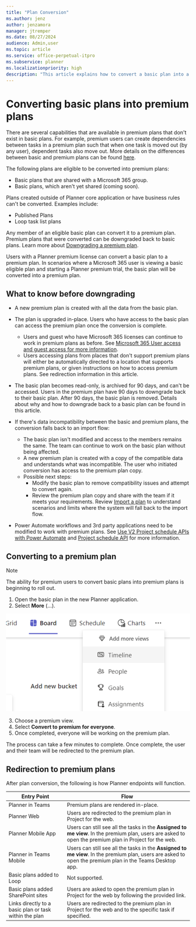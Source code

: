 ```yaml
---
title: "Plan Conversion"
ms.author: jenz
author: jenzamora
manager: jtremper
ms.date: 08/27/2024
audience: Admin,user
ms.topic: article
ms.service: office-perpetual-itpro
ms.subservice: planner
ms.localizationpriority: high
description: "This article explains how to convert a basic plan into a premium plan in Microsoft Planner."
---
```


# Converting basic plans into premium plans

There are several capabilities that are available in premium plans that don't exist in basic plans. For example, premium users can create dependencies between tasks in a premium plan such that when one task is moved out (by any user), dependent tasks also move out. More details on the differences between basic and premium plans can be found [here](https://support.microsoft.com/office/comparing-basic-vs-premium-plans-5e351170-4ed5-43dc-bf30-d6762f5a6968).

The following plans are eligible to be converted into premium plans:
- Basic plans that are shared with a Microsoft 365 group.
- Basic plans, which aren't yet shared (coming soon).
  
Plans created outside of Planner core application or have business rules can't be converted. Examples include:

- Published Plans
- Loop task list plans

Any member of an eligible basic plan can convert it to a premium plan. Premium plans that were converted can be downgraded back to basic plans. Learn more about [Downgrading a premium plan](plan-downgrade.md).

Users with a Planner premium license can convert a basic plan to a premium plan. In scenarios where a Microsoft 365 user is viewing a basic eligible plan and starting a Planner premium trial, the basic plan will be converted into a premium plan.

## What to know before downgrading

- A new premium plan is created with all the data from the basic plan.  
- The plan is upgraded in-place. Users who have access to the basic plan can access the premium plan once the conversion is complete.  
  - Users and guest who have Microsoft 365 licenses can continue to work in premium plans as before. See [Microsoft 365 User access and guest access for more information](/project-for-the-web/office-365-user-view-access-to-project-and-roadmap).
  - Users accessing plans from places that don't support premium plans will either be automatically directed to a location that supports premium plans, or given instructions on how to access premium plans. See redirection information in this article.

- The basic plan becomes read-only, is archived for 90 days, and can't be accessed. Users in the premium plan have 90 days to downgrade back to their basic plan. After 90 days, the basic plan is removed. Details about why and how to downgrade back to a basic plan can be found in this article.
- If there's data incompatibility between the basic and premium plans, the conversion falls back to an import flow:
  - The basic plan isn't modified and access to the members remains the same. The team can continue to work on the basic plan without being affected.
  - A new premium plan is created with a copy of the compatible data and understands what was incompatible. The user who initiated conversion has access to the premium plan copy.
  - Possible next steps:
    - Modify the basic plan to remove compatibility issues and attempt to convert again.
    - Review the premium plan copy and share with the team if it meets your requirements.
Review [Import a plan](https://support.microsoft.com/office/import-a-plan-into-a-project-for-the-web-016f9e4d-28c6-4f61-a1b1-82187185977d) to understand scenarios and limits where the system will fall back to the import flow.
- Power Automate workflows and 3rd party applications need to be modified to work with premium plans.  See [Use V2 Project schedule APIs with Power Automate](/dynamics365/project-operations/project-management/scheduling-apis-powerautomate-v2) and [Project schedule API](/dynamics365/project-operations/project-management/schedule-api-preview) for more information.

## Converting to a premium plan

> [!NOTE]
> The ability for premium users to convert basic plans into premium plans is beginning to roll out.

1. Open the basic plan in the new Planner application.
2. Select **More** (…).
 
 ![Screenshot of conversion trigger.](media/convert-ellipsis.png)

3. Choose a premium view.
4. Select **Convert to premium for everyone**.
5. Once completed, everyone will be working on the premium plan.

The process can take a few minutes to complete. Once complete, the user and their team will be redirected to the premium plan.

## Redirection to premium plans

After plan conversion, the following is how Planner endpoints will function.

| **Entry Point** | **Flow** |
|--------------|--------------|
| Planner in Teams       | Premium plans are rendered in-place.|
| Planner Web | Users are redirected to the premium plan in Project for the web.|
| Planner Mobile App | Users can still see all the tasks in the **Assigned to me view**. In the premium plan, users are asked to open the premium plan in Project for the web.|
| Planner in Teams Mobile | Users can still see all the tasks in the **Assigned to me view**. In the premium plan, users are asked to open the premium plan in the Teams Desktop app. |
| Basic plans added to Loop | Not supported.|
| Basic plans added SharePoint sites | Users are asked to open the premium plan in Project for the web by following the provided link.|
| Links directly to a basic plan or task within the plan | Users are redirected to the premium plan in Project for the web and to the specific task if specified. |
